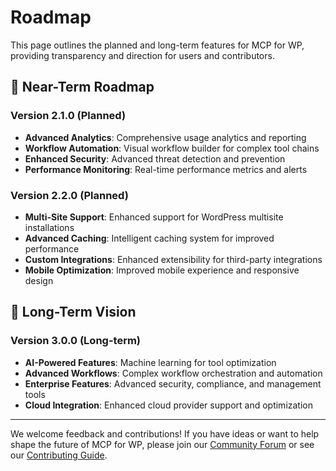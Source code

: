 # Roadmap

This page outlines the planned and long-term features for MCP for WP, providing transparency and direction for users and contributors.

## <strong>🎯 Near-Term Roadmap</strong>

### Version 2.1.0 (Planned)
- **Advanced Analytics**: Comprehensive usage analytics and reporting
- **Workflow Automation**: Visual workflow builder for complex tool chains
- **Enhanced Security**: Advanced threat detection and prevention
- **Performance Monitoring**: Real-time performance metrics and alerts

### Version 2.2.0 (Planned)
- **Multi-Site Support**: Enhanced support for WordPress multisite installations
- **Advanced Caching**: Intelligent caching system for improved performance
- **Custom Integrations**: Enhanced extensibility for third-party integrations
- **Mobile Optimization**: Improved mobile experience and responsive design

## <strong>🌟 Long-Term Vision</strong>

### Version 3.0.0 (Long-term)
- **AI-Powered Features**: Machine learning for tool optimization
- **Advanced Workflows**: Complex workflow orchestration and automation
- **Enterprise Features**: Advanced security, compliance, and management tools
- **Cloud Integration**: Enhanced cloud provider support and optimization

---

We welcome feedback and contributions! If you have ideas or want to help shape the future of MCP for WP, please join our [Community Forum](https://github.com/artificialpoets/wp-mcp-docs/discussions) or see our [Contributing Guide](../contributing). 